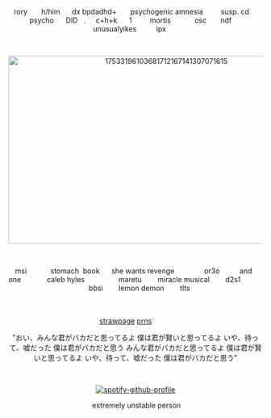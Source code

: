 

<p align="center">‎   rory ‎ ‎ ‎ ‎ ‎ ‎ h/him‎ ‎ ‎ ‎ ‎ ‎ ‎dx bpdadhd‎+ ‎‎ ‎‎ ‎‎ ‎‎ ‎‎ ‎‎ ‎psychogenic amnesia ‎ ‎‎  ‎ ‎ ‎ ‎ ‎ ‎‎ susp. cd‎ ‎ ‎ ‎ ‎ ‎ psycho‎ ‎ ‎ ‎ ‎ ‎ DID ‎ ‎ ‎. ‎ ‎ ‎ ‎ c+h+k‎ ‎ ‎ ‎ ‎ ‎ 1 ‎‎ ‎‎ ‎‎ ‎‎ ‎‎ ‎‎ ‎‎ ‎‎‎ ‎mortis ‎ ‎ ‎ ‎‎ ‎‎ ‎‎ ‎‎ ‎ ‎ ‎ ‎ osc ‎ ‎ ‎ ‎ ‎ ‎ ndf‎ ‎ ‎ ‎ ‎ ‎ unusualyikes‎ ‎ ‎ ‎ ‎ ‎ ‎ ‎ ‎ ‎ ipx ‎ ‎ ‎ ‎ ‎ ‎


‎ <p align="center"><img width="610" height="372" alt="17533196103681712167141307071615" src="https://github.com/user-attachments/assets/375180b6-80cf-4127-b8d4-4bad585aceb8" />




 ‎ ‎ ‎ ‎ ‎ ‎ ‎ ‎‎ ‎ 
 <p align="center">‎   msi‎ ‎ ‎ ‎ ‎ ‎ ‎ ‎ ‎ ‎ ‎ ‎ stomach‎ ‎  book‎ ‎ ‎ ‎ ‎ ‎ she wants revenge‎ ‎ ‎‎ ‎ ‎ ‎ ‎ ‎ ‎ ‎  ‎ ‎ ‎ ‎ ‎ or3o‎‎ ‎‎ ‎ ‎ ‎ ‎ ‎  ‎‎ ‎  ‎ and‎ ‎ ‎ ‎  one‎ ‎ ‎ ‎ ‎‎ ‎ ‎ ‎ ‎ ‎  ‎ ‎ ‎ ‎caleb hyles‎ ‎ ‎ ‎ ‎ ‎ ‎ ‎ ‎ ‎ ‎ ‎ ‎ ‎ ‎ ‎ ‎ ‎maretu‎ ‎ ‎ ‎ ‎ ‎ ‎ ‎ miracle musical‎ ‎ ‎ ‎ ‎ ‎ ‎ ‎ d2s1‎ ‎ ‎ ‎ ‎ ‎ ‎ ‎ ‎ ‎ ‎ ‎ ‎ ‎ ‎ ‎ bbsi‎ ‎ ‎ ‎ ‎ ‎ ‎ ‎ lemon demon‎ ‎ ‎ ‎ ‎ ‎ ‎ ‎ tlts
  
ㅤ <p align="center">[strawpage](https://paperpuppeteer.straw.page) [prns](https://en.pronouns.page/@paperpuppeteer)
 ‎ ‎ ‎ ‎ ‎ ‎ ‎ ‎ ‎ 
 ‎ <p align="center"> "おい、みんな君がバカだと思ってるよ
僕は君が賢いと思ってるよ
いや、待って、嘘だった
僕は君がバカだと思う
みんな君がバカだと思ってるよ
僕は君が賢いと思ってるよ
いや、待って、嘘だった
僕は君がバカだと思う"‎


‎ ‎ <p align="center">[![spotify-github-profile](https://spotify-github-profile.kittinanx.com/api/view?uid=31ocx5nuhqpzhylmbpjmm5t6cubm&cover_image=true&theme=novatorem&show_offline=false&background_color=121212&interchange=false&bar_color=0090ff&bar_color_cover=false)](https://github.com/kittinan/spotify-github-profile)
 <p align="center">‎  extremely unstable person
